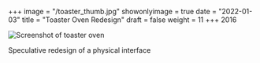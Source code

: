 +++
image = "/toaster_thumb.jpg"
showonlyimage = true
date = "2022-01-03"
title = "Toaster Oven Redesign"
draft = false
weight = 11
+++
2016

![Screenshot of toaster oven][1]

Speculative redesign of a physical interface
<!--more-->




[1]: toaster_thumb.jpg
